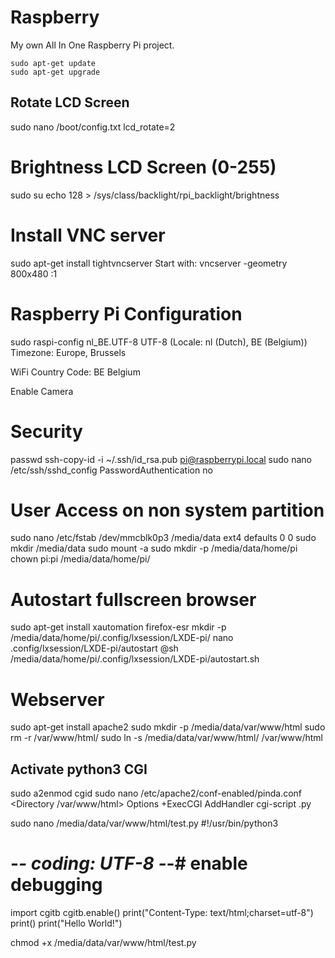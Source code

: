 # Raspberry
My own All In One Raspberry Pi project.

    sudo apt-get update
    sudo apt-get upgrade

## Rotate LCD Screen
sudo nano /boot/config.txt
lcd_rotate=2

Brightness LCD Screen (0-255)
=============================
sudo su
echo 128 > /sys/class/backlight/rpi_backlight/brightness

Install VNC server
==================
sudo apt-get install tightvncserver
Start with: vncserver -geometry 800x480 :1

Raspberry Pi Configuration
==========================
sudo raspi-config
  nl_BE.UTF-8 UTF-8 (Locale: nl (Dutch), BE (Belgium))
  Timezone: Europe, Brussels

  WiFi Country Code: BE Belgium
  
  Enable Camera

Security
========
passwd
ssh-copy-id -i ~/.ssh/id_rsa.pub pi@raspberrypi.local
sudo nano /etc/ssh/sshd_config
  PasswordAuthentication no

User Access on non system partition
===================================
sudo nano /etc/fstab
  /dev/mmcblk0p3  /media/data     ext4    defaults          0       0
sudo mkdir /media/data
sudo mount -a
sudo mkdir -p /media/data/home/pi
chown pi:pi /media/data/home/pi/

Autostart fullscreen browser
============================
sudo apt-get install xautomation firefox-esr
mkdir -p /media/data/home/pi/.config/lxsession/LXDE-pi/
nano .config/lxsession/LXDE-pi/autostart
  @sh /media/data/home/pi/.config/lxsession/LXDE-pi/autostart.sh

Webserver
=========
sudo apt-get install apache2
sudo mkdir -p /media/data/var/www/html
sudo rm -r /var/www/html/
sudo ln -s /media/data/var/www/html/ /var/www/html

Activate python3 CGI
--------------------
sudo a2enmod cgid
sudo nano /etc/apache2/conf-enabled/pinda.conf
<Directory /var/www/html>
    Options +ExecCGI
    AddHandler cgi-script .py
</Directory>

sudo nano /media/data/var/www/html/test.py
#!/usr/bin/python3
# -*- coding: UTF-8 -*-# enable debugging
import cgitb
cgitb.enable()
print("Content-Type: text/html;charset=utf-8")
print()
print("Hello World!")

chmod +x /media/data/var/www/html/test.py

